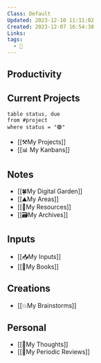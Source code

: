 ```yaml
---
Class: Default
Updated: 2023-12-10 11:11:02
Created: 2023-12-07 16:54:38
Links: 
tags:
  - 🏡
---
```

## Productivity

## Current Projects
```dataview
table status, due
from #project 
where status = "🟢"
```

- [[⚒My Projects]]
- [[📊 My Kanbans]]

## Notes

- [[🍀My Digital Garden]]
- [[⛰My Areas]]
- [[🔭My Resources]]
- [[🗃My Archives]]

## Inputs

- [[📥My Inputs]]
- [[📖My Books]]

## Creations

- [[💥My Brainstorms]]

## Personal

- [[💭My Thoughts]]
- [[🔁My Periodic Reviews]]
